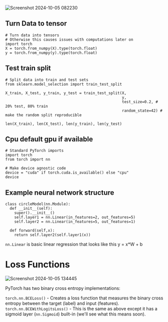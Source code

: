 
![Screenshot 2024-10-05 082230](https://github.com/user-attachments/assets/bac62a0c-50c5-4fc0-b41c-170f55b8c493)

## Turn Data to tensor
```
# Turn data into tensors
# Otherwise this causes issues with computations later on
import torch
X = torch.from_numpy(X).type(torch.float)
y = torch.from_numpy(y).type(torch.float)
```
## Test train split
```
# Split data into train and test sets
from sklearn.model_selection import train_test_split

X_train, X_test, y_train, y_test = train_test_split(X, 
                                                    y, 
                                                    test_size=0.2, # 20% test, 80% train
                                                    random_state=42) # make the random split reproducible

len(X_train), len(X_test), len(y_train), len(y_test)
```
## Cpu default gpu if available
```
# Standard PyTorch imports
import torch
from torch import nn

# Make device agnostic code
device = "cuda" if torch.cuda.is_available() else "cpu"
device
```
## Example neural network structure
```
class circleModel(nn.Module):
  def __init__(self):
    super().__init__()
    self.layer1 = nn.Linear(in_features=2, out_features=5)
    self.layer2 = nn.Linear(in_features=5, out_features=1)
  
  def forward(self,x):
    return self.layer2(self.layer1(x))
```
`nn.Linear` is basic linear regression that looks like this y = x*W + b

# Loss Functions 
![Screenshot 2024-10-05 134445](https://github.com/user-attachments/assets/005d2d19-6a0b-4d78-954f-0d689ca789e9)

PyTorch has two binary cross entropy implementations:

`torch.nn.BCELoss()` - Creates a loss function that measures the binary cross entropy between the target (label) and input (features).
`torch.nn.BCEWithLogitsLoss()` - This is the same as above except it has a sigmoid layer (`nn.Sigmoid`) built-in (we'll see what this means soon).

